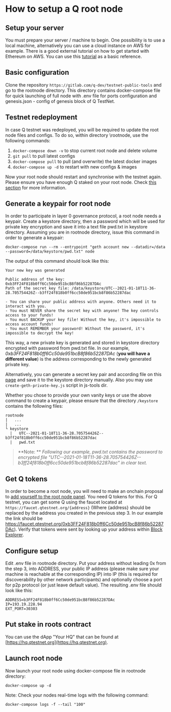 # How to setup a Q root node

## Setup your server

You must prepare your server / machine to begin. One possibility is to use a local machine, alternatively you can use a cloud instance on AWS for example. There is a good external tutorial on how to get started with Ethereum on AWS. You can use this [tutorial](https://medium.com/@pilankar.akshay3/how-to-setup-a-ethereum-poa-private-proof-of-authority-ethereum-network-network-on-amazon-aws-5fdf56d2ad93) as a basic reference.

## Basic configuration

Clone the repository `https://gitlab.com/q-dev/testnet-public-tools` and go to the rootnode directory. This directory contains docker-compose file for quick launching of full node with .env file for ports configuration and genesis.json - config of genesis block of Q TestNet.

## Testnet redeployment

In case Q testnet was redeployed, you will be required to update the root node files and configs. To do so, within directory \rootnode, use the following commands:

1. `docker-compose down -v` to stop current root node and delete volume
2. `git pull` to pull latest configs
3. `docker-compose pull` to pull (and overwrite) the latest docker images
4. `docker-compose up -d` to restart with new configs & images

Now your root node should restart and synchronise with the testnet again. Please ensure you have enough Q staked on your root node. Check [this section](#Put-stake-in-roots-contract) for more information.

## Generate a keypair for root node

In order to participate in layer 0 governance protocol, a root node needs a keypair.
Create a keystore directory, then a password which will be used for private key encryption and save it into a text file pwd.txt in keystore directory.
Assuming you are in rootnode directory, issue this command in order to generate a keypair:  

    docker-compose run --rm --entrypoint "geth account new --datadir=/data --password=/data/keystore/pwd.txt" node

The output of this command should look like this:

    Your new key was generated

    Public address of the key:   0xb3FF24F818b0ff6Cc50de951bcB8f86b52287DAc
    Path of the secret key file: /data/keystore/UTC--2021-01-18T11-36-28.705754426Z--b3ff24f818b0ff6cc50de951bcb8f86b52287dac

    - You can share your public address with anyone. Others need it to interact with you.
    - You must NEVER share the secret key with anyone! The key controls access to your funds!
    - You must BACKUP your key file! Without the key, it's impossible to access account funds!
    - You must REMEMBER your password! Without the password, it's impossible to decrypt the key!

This way, a new private key is generated and stored in keystore directory encrypted with password from pwd.txt file. In our example, *0xb3FF24F818b0ff6Cc50de951bcB8f86b52287DAc* (**you will have a different value**) is the address corresponding to the newly generated private key.

Alternatively, you can generate a secret key pair and according file on this [page](https://vanity-eth.tk/) and save it to the keystore directory manually.
Also you may use `create-geth-private-key.js` script in js-tools dir.

Whether you chose to provide your own vanity keys or use the above command to create a keypair, please ensure that the directory `/keystore` contains the following files:

    rootnode
    |   ...
    |   ...
    └ keystore
      |   UTC--2021-01-18T11-36-28.705754426Z--b3ff24f818b0ff6cc50de951bcb8f86b52287dac
      |   pwd.txt

> **Note: ** *Following our example, pwd.txt contains the password to encrypted file "UTC--2021-01-18T11-36-28.705754426Z--b3ff24f818b0ff6cc50de951bcb8f86b52287dac" in clear text.*

## Get Q tokens

In order to become a root node, you will need to make an onchain proposal to [add yourself to the root node panel](how_to_become_a_root_node.md). You need Q tokens for this. For Q testnet, you can get some Q using the faucet located at `https://faucet.qtestnet.org/{address}` (Where {address} should be replaced by the address you created in the previous step 3. In our example the link should be https://faucet.qtestnet.org/0xb3FF24F818b0ff6Cc50de951bcB8f86b52287DAc). Verify that tokens were sent by looking up your address within [Block Explorer](https://explorer.qtestnet.org/).

## Configure setup

Edit .env file in rootnode directory. Put your address without leading 0x from the step 3, into ADDRESS, your public IP address (please make sure your machine is reachable at the corresponding IP) into IP (this is required for discoverability by other network participants) and optionally choose a port for p2p protocol (or just leave default value). The resulting .env file should look like this:

    ADDRESS=b3FF24F818b0ff6Cc50de951bcB8f86b52287DAc
    IP=193.19.228.94
    EXT_PORT=30303

## Put stake in roots contract

You can use the dApp "Your HQ" that can be found at [https://hq.qtestnet.org](https://hq.qtestnet.org).

## Launch root node

Now launch your root node using docker-compose file in rootnode directory:

`docker-compose up -d`

Note: Check your nodes real-time logs with the following command:

`docker-compose logs -f --tail "100"`
